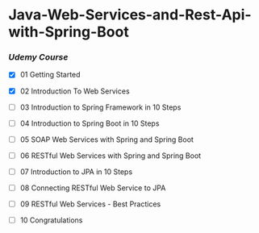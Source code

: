 # Java-Web-Services-and-Rest-Api-with-Spring-Boot
### _Udemy Course_ 
- [x] 01 Getting Started
- [x] 02 Introduction To Web Services
- [ ] 03 Introduction to Spring Framework in 10 Steps
- [ ] 04 Introduction to Spring Boot in 10 Steps
- [ ] 05 SOAP Web Services with Spring and Spring Boot
- [ ] 06 RESTful Web Services with Spring and Spring Boot
- [ ] 07 Introduction to JPA in 10 Steps
- [ ] 08 Connecting RESTful Web Service to JPA
- [ ] 09 RESTful Web Services - Best Practices
- [ ] 10 Congratulations



